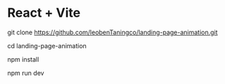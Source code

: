 # React + Vite

git clone https://github.com/leobenTaningco/landing-page-animation.git

cd landing-page-animation

npm install

npm run dev
